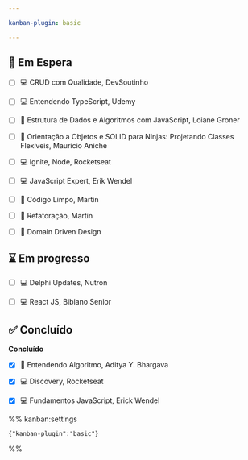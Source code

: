 ```yaml
---

kanban-plugin: basic

---
```


## 🤚 Em Espera

- [ ] 💻 CRUD com Qualidade, DevSoutinho
- [ ] 💻 Entendendo TypeScript, Udemy
- [ ] 📖 Estrutura de Dados e Algoritmos com JavaScript, Loiane Groner
- [ ] 📖 Orientação a Objetos e SOLID para Ninjas: Projetando Classes Flexíveis, Mauricio Aniche
- [ ] 💻 Ignite, Node, Rocketseat
- [ ] 💻 JavaScript Expert, Erik Wendel
- [ ] 📖 Código Limpo, Martin
- [ ] 📖 Refatoração, Martin
- [ ] 📖 Domain Driven Design


## ⌛ Em progresso

- [ ] 💻 Delphi Updates, Nutron
- [ ] 💻 React JS, Bibiano Senior


## ✅ Concluído

**Concluído**
- [x] 📖 Entendendo Algoritmo, Aditya Y. Bhargava
- [x] 💻 Discovery, Rocketseat
- [x] 💻 Fundamentos JavaScript, Erick Wendel




%% kanban:settings
```
{"kanban-plugin":"basic"}
```
%%